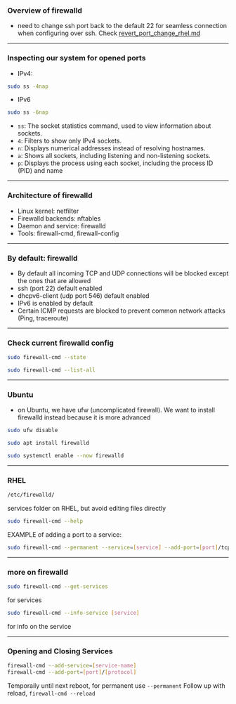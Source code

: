 ### Overview of firewalld
- need to change ssh port back to the default 22 for seamless connection when configuring over ssh. Check [revert_port_change_rhel.md](https://github.com/ZilongJas/SSH_Best_Practices/blob/main/revert_port_change_rhel.md) 
___
### Inspecting our system for opened ports
- IPv4:
```bash
sudo ss -4nap
```
- IPv6
```bash
sudo ss -6nap
```
- `ss`: The socket statistics command, used to view information about sockets.
- `4`: Filters to show only IPv4 sockets.
- `n`: Displays numerical addresses instead of resolving hostnames.
- `a`: Shows all sockets, including listening and non-listening sockets.
- `p`: Displays the process using each socket, including the process ID (PID) and name
___
### Architecture of firewalld
- Linux kernel: netfilter
- Firewalld backends: nftables
- Daemon and service: firewalld
- Tools: firewall-cmd, firewall-config
___
### By default: firewalld
- By default all incoming TCP and UDP connections will be blocked except the ones that are allowed
- ssh (port 22) default enabled
- dhcpv6-client (udp port 546) default enabled
- IPv6 is enabled by default
- Certain ICMP requests are blocked to prevent common network attacks (Ping, traceroute)
___
### Check current firewalld config
```bash
sudo firewall-cmd --state
```
```bash
sudo firewall-cmd --list-all
```
___
### Ubuntu
- on Ubuntu, we have ufw (uncomplicated firewall). We want to install firewalld instead because it is more advanced
```bash
sudo ufw disable
```
```bash
sudo apt install firewalld
```
```bash
sudo systemctl enable --now firewalld
```
___
### RHEL
```bash
/etc/firewalld/
```
services folder on RHEL, but avoid editing files directly
```bash
sudo firewall-cmd --help
```
EXAMPLE of adding a port to a service:
```bash
sudo firewall-cmd --permanent --service=[service] --add-port=[port]/tcp
```
___
### more on firewalld
```bash
sudo firewall-cmd --get-services
```
for services
```bash
sudo firewall-cmd --info-service [service]
```
for info on the service
___
### Opening and Closing Services
```bash
firewall-cmd --add-service=[service-name]
firewall-cmd --add-port=[port]/[protocol]
```
Temporaily until next reboot, for permanent use `--permanent`
Follow up with reload, `firewall-cmd --reload`












